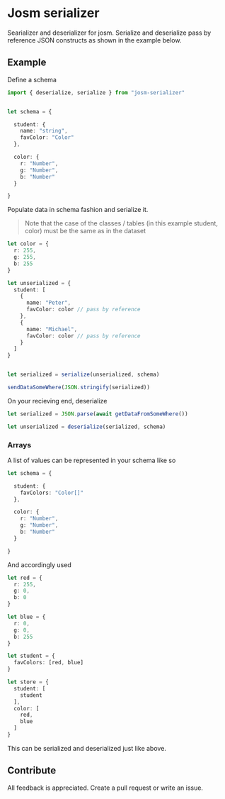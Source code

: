 # Josm serializer

Searializer and deserializer for josm. Serialize and deserialize pass by reference JSON constructs as shown in the example below.


## Example

Define a schema

```ts
import { deserialize, serialize } from "josm-serializer"


let schema = {

  student: {
    name: "string",
    favColor: "Color"
  },

  color: {
    r: "Number",
    g: "Number",
    b: "Number"
  }

}
```

Populate data in schema fashion and serialize it.

> Note that the case of the classes / tables (in this example student, color) must be the same as in the dataset

```ts
let color = {
  r: 255,
  g: 255,
  b: 255
}

let unserialized = {
  student: [
    {
      name: "Peter",
      favColor: color // pass by reference
    },
    {
      name: "Michael",
      favColor: color // pass by reference
    }
  ]
}


let serialized = serialize(unserialized, schema)

sendDataSomeWhere(JSON.stringify(serialized))
```

On your recieving end, deserialize

```ts
let serialized = JSON.parse(await getDataFromSomeWhere())

let unserialized = deserialize(serialized, schema)
```

### Arrays

A list of values can be represented in your schema like so

```ts
let schema = {

  student: {
    favColors: "Color[]"
  },

  color: {
    r: "Number",
    g: "Number",
    b: "Number"
  }

}
```

And accordingly used

```ts
let red = {
  r: 255,
  g: 0,
  b: 0
}

let blue = {
  r: 0,
  g: 0,
  b: 255
}

let student = {
  favColors: [red, blue]
}

let store = {
  student: [
    student
  ],
  color: [
    red,
    blue
  ]
}


```

This can be serialized and deserialized just like above.

## Contribute

All feedback is appreciated. Create a pull request or write an issue.
